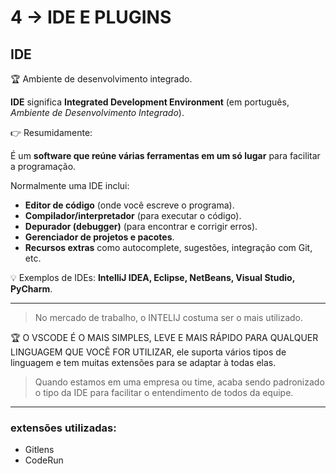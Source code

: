 # 4 → IDE E PLUGINS

## IDE

🏆 Ambiente de desenvolvimento integrado.

**IDE** significa **Integrated Development Environment** (em português, *Ambiente de Desenvolvimento Integrado*).

👉 Resumidamente:

É um **software que reúne várias ferramentas em um só lugar** para facilitar a programação.

Normalmente uma IDE inclui:

- **Editor de código** (onde você escreve o programa).
- **Compilador/interpretador** (para executar o código).
- **Depurador (debugger)** (para encontrar e corrigir erros).
- **Gerenciador de projetos e pacotes**.
- **Recursos extras** como autocomplete, sugestões, integração com Git, etc.

💡 Exemplos de IDEs: **IntelliJ IDEA, Eclipse, NetBeans, Visual Studio, PyCharm**.


---

> No mercado de trabalho, o INTELIJ costuma ser o mais utilizado.
> 

🏆 O VSCODE É O MAIS SIMPLES, LEVE E MAIS RÁPIDO PARA QUALQUER LINGUAGEM QUE VOCÊ FOR UTILIZAR, ele suporta vários tipos de linguagem e tem muitas extensões para se adaptar à todas elas.


> Quando estamos em uma empresa ou time, acaba sendo padronizado o tipo da IDE para facilitar o entendimento de todos da equipe.
> 

---

### extensões utilizadas:

- Gitlens
- CodeRun